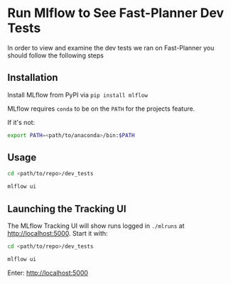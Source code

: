 # Run Mlflow to See Fast-Planner Dev Tests

In order to view and examine the dev tests we ran on Fast-Planner you should follow the following steps

## Installation

Install MLflow from PyPI via ``pip install mlflow``

MLflow requires ``conda`` to be on the ``PATH`` for the projects feature.

If it's not:
```bash
export PATH=<path/to/anaconda>/bin:$PATH
```

## Usage

```bash
cd <path/to/repo>/dev_tests

mlflow ui
```



Launching the Tracking UI
-------------------------
The MLflow Tracking UI will show runs logged in ``./mlruns`` at <http://localhost:5000>.
Start it with:
  ```bash
cd <path/to/repo>/dev_tests

mlflow ui
```

Enter: <http://localhost:5000>
